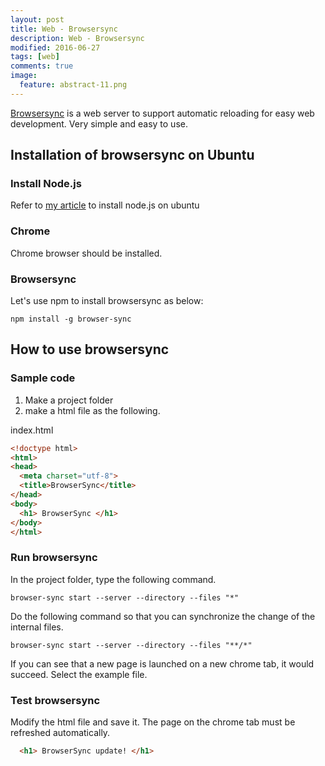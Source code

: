 ```yaml
---
layout: post
title: Web - Browsersync
description: Web - Browsersync
modified: 2016-06-27
tags: [web]
comments: true
image:
  feature: abstract-11.png
---
```

[Browsersync](https://www.browsersync.io) is a web server to support automatic reloading for easy web development. Very simple and easy to use.

## Installation of browsersync on Ubuntu

### Install Node.js 

Refer to [my article](http://hochulshin.com/linux-nodejs-installation/) to install node.js on ubuntu

### Chrome

Chrome browser should be installed.
 
### Browsersync

Let's use npm to install browsersync as below:

```
npm install -g browser-sync
```

## How to use browsersync

### Sample code

1. Make a project folder
2. make a html file as the following.

index.html

```html
<!doctype html>
<html>
<head>
  <meta charset="utf-8">
  <title>BrowserSync</title> 
</head>
<body>
  <h1> BrowserSync </h1>
</body>
</html>
```

### Run browsersync

In the project folder, type the following command. 

```
browser-sync start --server --directory --files "*"
```

Do the following command so that you can synchronize the change of the internal files.

```
browser-sync start --server --directory --files "**/*"
```

If you can see that a new page is launched on a new chrome tab, it would succeed. Select the example file.

### Test browsersync 

Modify the html file and save it. The page on the chrome tab must be refreshed automatically. 

```html
  <h1> BrowserSync update! </h1> 
```
